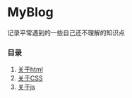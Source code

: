 # MyBlog
记录平常遇到的一些自己还不理解的知识点


### 目录
1. [关于html](./aboutHTML)
2. [关于CSS](./AboutCss)
3. [关于js](./About%20JS)
